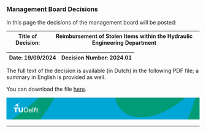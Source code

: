 ### Management Board Decisions 


In this page the decisions of the management board will be posted:
 
|Title of Decision:| Reimbursement of Stolen Items within the Hydraulic Engineering Department |
|------------------|------------------|

| Date: 19/09/2024 | Decision Number: 2024.01 |
|-------------|-------------|

The full text of the decision is available (in Dutch) in the following PDF file; a summary in English is provided as well.

You can download the file [here](MT_Decision_HE.pdf).

![footer](footer-tudelft.jpg)
 
-----------------------------------------------------------------------------------------------------

